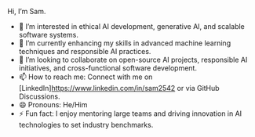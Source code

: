 Hi, I’m Sam.
- 👀 I’m interested in ethical AI development, generative AI, and scalable software systems.
- 🌱 I’m currently enhancing my skills in advanced machine learning techniques and responsible AI practices.
- 💞️ I’m looking to collaborate on open-source AI projects, responsible AI initiatives, and cross-functional software development.
- 📫 How to reach me: Connect with me on [LinkedIn]https://www.linkedin.com/in/sam2542 or via GitHub Discussions.
- 😄 Pronouns: He/Him
- ⚡ Fun fact: I enjoy mentoring large teams and driving innovation in AI technologies to set industry benchmarks.

<!---
GenAITechie/GenAITechie is a ✨ special ✨ repository because its `README.md` (this file) appears on your GitHub profile.
You can click the Preview link to take a look at your changes.
--->
